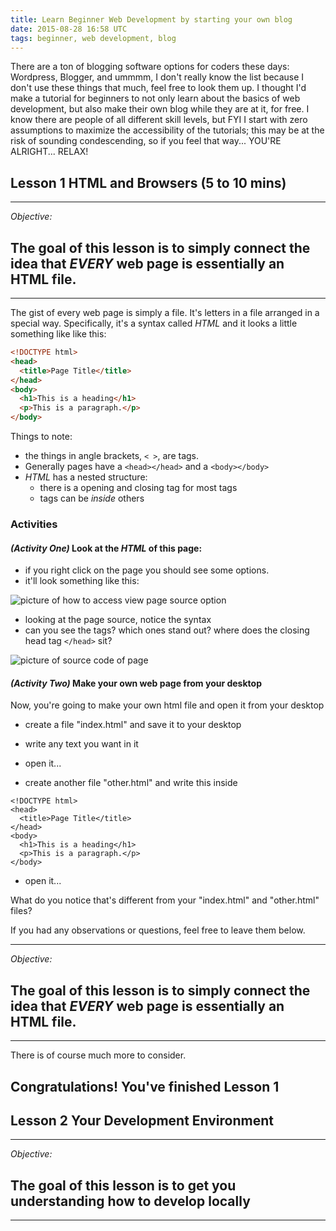 ```yaml
---
title: Learn Beginner Web Development by starting your own blog
date: 2015-08-28 16:58 UTC
tags: beginner, web development, blog
---
```


There are a ton of blogging software options for coders these days: Wordpress, Blogger, and ummmm, I don't really know the list because I don't use these things that much, feel free to look them up.  I thought I'd make a tutorial for beginners to not only learn about the basics of web development, but also make their own blog while they are at it, for free.  I know there are people of all different skill levels, but FYI I start with zero assumptions to maximize the accessibility of the tutorials; this may be at the risk of sounding condescending, so if you feel that way... YOU'RE ALRIGHT... RELAX!

## Lesson 1 HTML and Browsers (5 to 10 mins)

---

*Objective:*

## The goal of this lesson is to simply connect the idea that *EVERY* web page is essentially an HTML file.

---

The gist of every web page is simply a file.  It's letters in a file arranged in a special way.  Specifically, it's a syntax called *HTML* and it looks a little something like like this:

~~~ html
<!DOCTYPE html>
<head>
  <title>Page Title</title>
</head>
<body>
  <h1>This is a heading</h1>
  <p>This is a paragraph.</p>
</body>
~~~

Things to note:

* the things in angle brackets, `< >`, are tags.
* Generally pages have a `<head></head>` and a `<body></body>`
* *HTML* has a nested structure:
  * there is a opening and closing tag for most tags
  * tags can be *inside* others

### Activities

#### *(Activity One)* Look at the *HTML* of this page:

* if you right click on the page you should see some options.
* it'll look something like this:

![picture of how to access view page source option](images/view-page-source.png)

* looking at the page source, notice the syntax
* can you see the tags? which ones stand out? where does the closing head tag `</head>` sit?


![picture of source code of page](images/page-source.png)


#### *(Activity Two)* Make your own web page from your desktop

Now, you're going to make your own html file and open it from your desktop

* create a file "index.html" and save it to your desktop
* write any text you want in it
* open it...

* create another file "other.html" and write this inside

~~~
<!DOCTYPE html>
<head>
  <title>Page Title</title>
</head>
<body>
  <h1>This is a heading</h1>
  <p>This is a paragraph.</p>
</body>
~~~

* open it...

What do you notice that's different from your "index.html" and "other.html" files?

If you had any observations or questions, feel free to leave them below.

---

*Objective:*

## The goal of this lesson is to simply connect the idea that *EVERY* web page is essentially an HTML file.

---

There is of course much more to consider.

## Congratulations! You've finished Lesson 1


## Lesson 2 Your Development Environment

---

*Objective:*

## The goal of this lesson is to get you understanding how to develop locally

---

